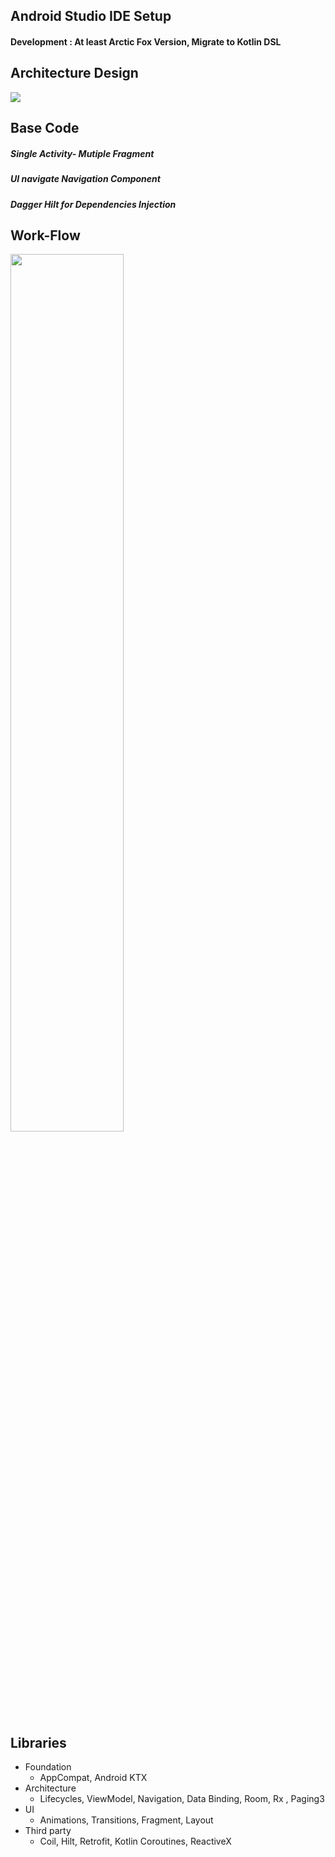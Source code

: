 
## Android Studio IDE Setup 
<h4 align="left"> Development : At least Arctic Fox Version, Migrate to Kotlin DSL
</h4 align ="left">

## Architecture Design


<img src="https://user-images.githubusercontent.com/58849278/151104020-c53a67f5-a586-4a66-bf9e-19f8c4339978.png" >

## Base Code

<h5 align="left"> Single Activity- Mutiple Fragment
<h5 align="left"> UI navigate Navigation Component
<h5 align="left">  Dagger Hilt for Dependencies Injection 

<h2 align="left"> Work-Flow </h2 align ="left">
<img src="https://user-images.githubusercontent.com/58849278/151106312-d242680b-e8a0-45df-ac31-0a251cd5928f.png" width =60%>

## Libraries 
 - Foundation 
	 -  AppCompat, Android KTX 
 - Architecture 
	 - Lifecycles, ViewModel, Navigation, Data Binding, Room, Rx , Paging3
 - UI
	 - Animations, Transitions, Fragment, Layout
 - Third party 
	 - Coil, Hilt, Retrofit, Kotlin Coroutines, ReactiveX




